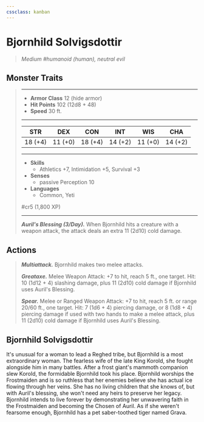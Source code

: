 ```yaml
---
cssclass: kanban
---
```


# Bjornhild Solvigsdottir
>*Medium #humanoid (human), neutral evil*
## Monster Traits
>___
>- **Armor Class** 12 (hide armor)
>- **Hit Points** 102 (12d8 + 48)
>- **Speed** 30 ft.
>___
>|STR|DEX|CON|INT|WIS|CHA|
>|:---:|:---:|:---:|:---:|:---:|:---:|
>|18 (+4)|11 (+0)|18 (+4)|14 (+2)|11 (+0)|14 (+2)|
>___
>- **Skills**
>	 - Athletics +7, Intimidation +5, Survival +3
>- **Senses**
>	 - passive Perception 10
>- **Languages**
>	 - Common, Yeti
>
> #cr5 (1,800 XP)
>___
>***Auril's Blessing (3/Day).*** When Bjornhild hits a creature with a weapon attack, the attack deals an extra 11 (2d10) cold damage.  
>
## Actions
>***Multiattack.*** Bjornhild makes two melee attacks.  
>
>***Greataxe.*** Melee Weapon Attack: +7 to hit, reach 5 ft., one target. Hit: 10 (1d12 + 4) slashing damage, plus 11 (2d10) cold damage if Bjornhild uses Auril's Blessing.  
>
>***Spear.*** Melee  or Ranged Weapon Attack: +7 to hit, reach 5 ft. or range 20/60 ft., one target. Hit: 7 (1d6 + 4) piercing damage, or 8 (1d8 + 4) piercing damage if used with two hands to make a melee attack, plus 11 (2d10) cold damage if Bjornhild uses Auril's Blessing.
## Bjornhild Solvigsdottir
It's unusual for a woman to lead a Reghed tribe, but Bjornhild is a most extraordinary woman. The fearless wife of the late King Korold, she fought alongside him in many battles. After a frost giant's mammoth companion slew Korold, the formidable Bjornhild took his place.
Bjornhild worships the Frostmaiden and is so ruthless that her enemies believe she has actual ice flowing through her veins. She has no living children that she knows of, but with Auril's blessing, she won't need any heirs to preserve her legacy. Bjornhild intends to live forever by demonstrating her unwavering faith in the Frostmaiden and becoming the Chosen of Auril.
As if she weren't fearsome enough, Bjornhild has a pet saber-toothed tiger named Grava.